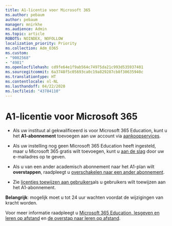 ```yaml
---
title: A1-licentie voor Microsoft 365
ms.author: pebaum
author: pebaum
manager: mnirkhe
ms.audience: Admin
ms.topic: article
ROBOTS: NOINDEX, NOFOLLOW
localization_priority: Priority
ms.collection: Adm_O365
ms.custom:
- "9002568"
- "4981"
ms.openlocfilehash: cd9fe64e1f9ab564c74975da21c993d535937401
ms.sourcegitcommit: 6a3748f5c05693ca0c19a829287cb8f30635940c
ms.translationtype: HT
ms.contentlocale: nl-NL
ms.lasthandoff: 04/22/2020
ms.locfileid: "43784110"
---
```

# <a name="a1-license-for-microsoft-365"></a>A1-licentie voor Microsoft 365


- Als uw instituut al gekwalificeerd is voor Microsoft 365 Education, kunt u het **A1-abonnement** toevoegen aan uw account via [aankoopservices](https://docs.microsoft.com/microsoft-365/commerce/buy-another-subscription?view=o365-worldwide#buy-another-subscription). 

- Als uw instelling nog geen Microsoft 365 Education heeft ingesteld, maar u Microsoft 365 gratis wilt toevoegen, kunt u [aan de slag](https://www.microsoft.com/education/products/office) door uw e-mailadres op te geven. 

- Als u van een ander academisch abonnement naar het A1-plan wilt **overstappen**, raadpleegt u [overschakelen naar een ander abonnement](https://docs.microsoft.com/microsoft-365/commerce/subscriptions/switch-plans-manually). 

- Zie [licenties toewijzen aan gebruikers](https://docs.microsoft.com/microsoft-365/admin/manage/assign-licenses-to-users)als u gebruikers wilt toewijzen aan het A1-abonnement. 

**Belangrijk**: mogelijk moet u tot 24 uur wachten voordat de wijzigingen van kracht worden. 

Voor meer informatie raadpleegt u [Microsoft 365 Education, lesgeven en leren op afstand](https://support.office.com/article/remote-teaching-and-learning-in-office-365-education-f651ccae-7b65-478b-8366-51bb884025c4) en [de overstap naar leren op afstand](https://www.microsoft.com/education/remote-learning). 

